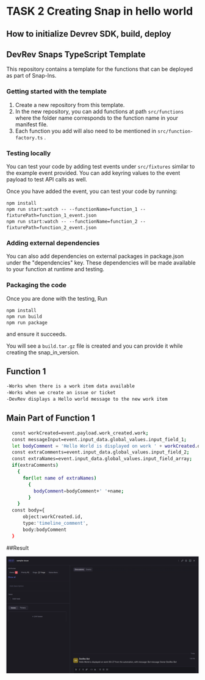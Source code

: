 
# TASK 2 Creating Snap in hello world


## How to initialize Devrev SDK, build, deploy 

## DevRev Snaps TypeScript Template

This repository contains a template for the functions that can be deployed as
part of Snap-Ins.

### Getting started with the template
1. Create a new repository from this template.
2. In the new repository, you can add functions at path `src/functions` where the folder name corresponds to the function name in your manifest file.
3. Each function you add will also need to be mentioned in `src/function-factory.ts` .

### Testing locally
You can test your code by adding test events under `src/fixtures` similar to the example event provided. You can add keyring values to the event payload to test API calls as well.

Once you have added the event, you can test your code by running:
```
npm install
npm run start:watch -- --functionName=function_1 --fixturePath=function_1_event.json
npm run start:watch -- --functionName=function_2 --fixturePath=function_2_event.json
```

### Adding external dependencies
You can also add dependencies on external packages in package.json under the "dependencies" key. These dependencies will be made available to your function at runtime and testing.

### Packaging the code
Once you are done with the testing,
Run
```
npm install
npm run build
npm run package
```
and ensure it succeeds.

You will see a `build.tar.gz` file is created and you can provide it while creating the snap_in_version.

## Function 1 


```bash
-Works when there is a work item data available 
-Works when we create an issue or ticket 
-DevRev displays a Hello world message to the new work item
```
    
## Main Part of Function 1



```bash
  const workCreated=event.payload.work_created.work;
  const messageInput=event.input_data.global_values.input_field_1;
  let bodyComment = 'Hello World is displayed on work ' + workCreated.display_id + ' from the automation, with message: ' + messageInput;
  const extraComments=event.input_data.global_values.input_field_2;
  const extraNames=event.input_data.global_values.input_field_array;
  if(extraComments)
    {
      for(let name of extraNames)
        {
          bodyComment=bodyComment+' '+name;
        }
    }
  const body={
      object:workCreated.id,
      type:'timeline_comment',
      body:bodyComment
  }
```


##Result

![App Screenshot](Screenshots/pic.png)


